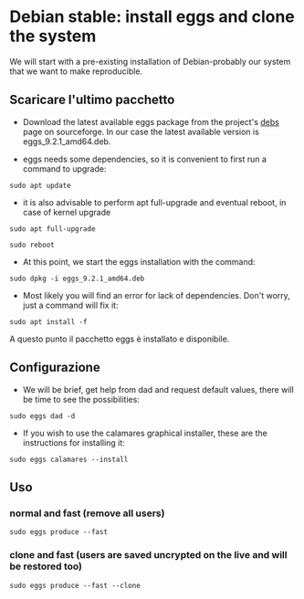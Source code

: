 # Debian stable: install eggs and clone the system

We will start with a pre-existing installation of Debian-probably our system that we want to make reproducible. 

## Scaricare l'ultimo pacchetto 

* Download the latest available eggs package from the project's [debs](https://sourceforge.net/projects/penguins-eggs/files/packages-deb/) page on sourceforge. In our case the latest available version is eggs_9.2.1_amd64.deb.

* eggs needs some dependencies, so it is convenient to first run a command to upgrade:

```sudo apt update```

* it is also advisable to perform apt full-upgrade and eventual reboot, in case of kernel upgrade

```sudo apt full-upgrade```

```sudo reboot```

* At this point, we start the eggs installation with the command:

```sudo dpkg -i eggs_9.2.1_amd64.deb```

* Most likely you will find an error for lack of dependencies. Don't worry, just a command will fix it:

```sudo apt install -f```

A questo punto il pacchetto eggs è installato e disponibile.

## Configurazione
* We will be brief, get help from dad and request default values, there will be time to see the possibilities:

```sudo eggs dad -d```

* If you wish to use the calamares graphical installer, these are the instructions for installing it:

```sudo eggs calamares --install```


## Uso

### normal and fast (remove all users)

```sudo eggs produce --fast```

### clone and fast (users are saved uncrypted on the live and will be restored too)

```sudo eggs produce --fast --clone```
